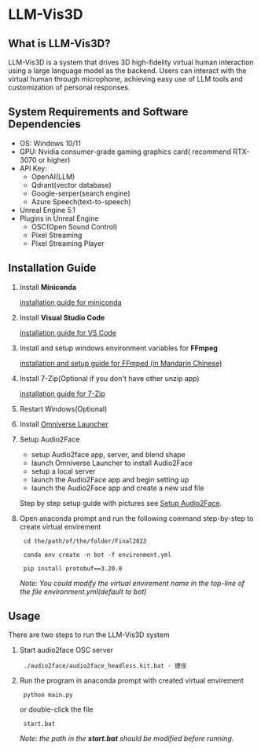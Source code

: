 # LLM-Vis3D

## What is LLM-Vis3D?

LLM-Vis3D is a system that drives 3D high-fidelity virtual human interaction using a large language model as the backend. Users can interact with the virtual human through microphone, achieving easy use of LLM tools and customization of personal responses.

## System Requirements and Software Dependencies

+ OS: Windows 10/11
+ GPU: Nvidia consumer-grade gaming graphics card( recommend RTX-3070 or higher)
+ API Key:
  + OpenAI(LLM)
  + Qdrant(vector database)
  + Google-serper(search engine)
  + Azure Speech(text-to-speech)
+ Unreal Engine 5.1
+ Plugins in Unreal Engine
  + OSC(Open Sound Control)
  + Pixel Streaming
  + Pixel Streaming Player

## Installation Guide

1. Install **Miniconda**

    [installation guide for miniconda](https://docs.anaconda.com/free/miniconda/index.html)

2. Install **Visual Studio Code**

    [installation guide for VS Code](https://medium.com/nerd-for-tech/install-visual-studio-code-fe3908c5cf15)

3. Install and setup windows environment variables for **FFmpeg**

    [installation and setup guide for FFmped (in Mandarin Chinese)](https://vocus.cc/article/64701a2cfd897800014daed0)

4. Install 7-Zip(Optional if you don't have other unzip app)

    [installation guide for 7-Zip](https://7ziphelp.com/how-to-use-7-zip)

5. Restart Windows(Optional)
6. Install [Omniverse Launcher](https://www.nvidia.com/en-us/omniverse/download/)
7. Setup Audio2Face
   + setup Audio2face app, server, and blend shape
   + launch Omniverse Launcher to install Audio2Face
   + setup a local server
   + launch the Audio2Face app and begin setting up
   + launch the Audio2Face app and create a new usd file

   Step by step setup guide with pictures see  [Setup Audio2Face](./Setup%20Audio2Face.md).
8. Open anaconda prompt and run the following command step-by-step to create virtual envirement

        cd the/path/of/the/folder/Final2023

        conda env create -n bot -f environment.yml
        
        pip install protobuf==3.20.0

    *Note: You could modify the virtual envirement name in the top-line of the file environment.yml(default to bot)*

## Usage

There are two steps to run the LLM-Vis3D system

1. Start audio2face OSC server

        ./audio2face/audio2face_headless.kit.bat - 捷徑

2. Run the program in anaconda prompt with created virtual envirement

        python main.py

    or double-click the file

        start.bat

    *Note: the path in the **start.bat** should be modified before running.*
